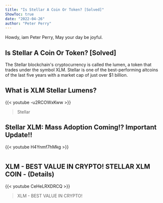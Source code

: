```yaml
---
title: "Is Stellar A Coin Or Token? [Solved]"
ShowToc: true 
date: "2022-04-26"
author: "Peter Perry" 
---
```


Howdy, iam Peter Perry, May your day be joyful.
## Is Stellar A Coin Or Token? [Solved]
The Stellar blockchain's cryptocurrency is called the lumen, a token that trades under the symbol XLM. Stellar is one of the best-performing altcoins of the last five years with a market cap of just over $1 billion.

## What is XLM Stellar Lumens?
{{< youtube -u2RCOWxKww >}}
>Stellar

## Stellar XLM: Mass Adoption Coming!? Important Update!!
{{< youtube H4Ynmf7hMkg >}}
>~~~~~ Essential Videos   Crypto CEO Testimony https://youtu.be/wdcEtsZyfms Previous 

## XLM - BEST VALUE IN CRYPTO! STELLAR XLM COIN - (Details)
{{< youtube CeHeLRXDRCQ >}}
>XLM - BEST VALUE IN CRYPTO! 

